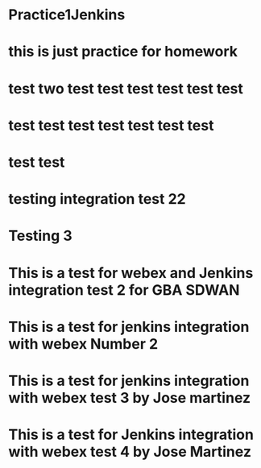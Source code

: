 # Practice1Jenkins
# this is just practice for homework
# test two test test test test test test
# test test test test test test test
# test test
# testing integration test 22
# Testing 3
# This is a test for webex and Jenkins integration test 2 for GBA SDWAN
# This is a test for jenkins integration with webex Number 2
# This is a test for jenkins integration with webex test 3 by Jose martinez
# This is a test for Jenkins integration with webex test 4 by Jose Martinez
